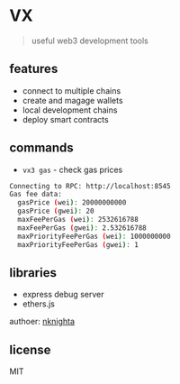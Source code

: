 # VX
> useful web3 development tools

## features
- connect to multiple chains
- create and magage wallets
- local development chains
- deploy smart contracts

## commands
- `vx3 gas` - check gas prices

```bash
Connecting to RPC: http://localhost:8545
Gas fee data:
  gasPrice (wei): 20000000000
  gasPrice (gwei): 20
  maxFeePerGas (wei): 2532616788
  maxFeePerGas (gwei): 2.532616788
  maxPriorityFeePerGas (wei): 1000000000
  maxPriorityFeePerGas (gwei): 1
```

## libraries

- express
  debug server
- ethers.js

authoer: [nknighta](https://nknighta.github.io/)

## license
MIT